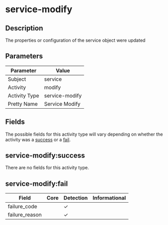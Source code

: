service-modify
==============

Description
-----------
The properties or configuration of the service object were updated

Parameters
----------
| Parameter     | Value          |
| ------------- | -------------- |
| Subject       | service        |
| Activity      | modify         |
| Activity Type | service-modify |
| Pretty Name   | Service Modify |


Fields
------

The possible fields for this activity type will vary depending on whether the activity was a [success](#service-modifysuccess) or a [fail](#service-modifyfail).


service-modify:success
----------------------

There are no fields for this activity type.


service-modify:fail
-------------------

| Field          | Core | Detection | Informational |
| -------------- | ---- | --------- | ------------- |
| failure_code   |      | &#10003;  |               |
| failure_reason |      | &#10003;  |               |